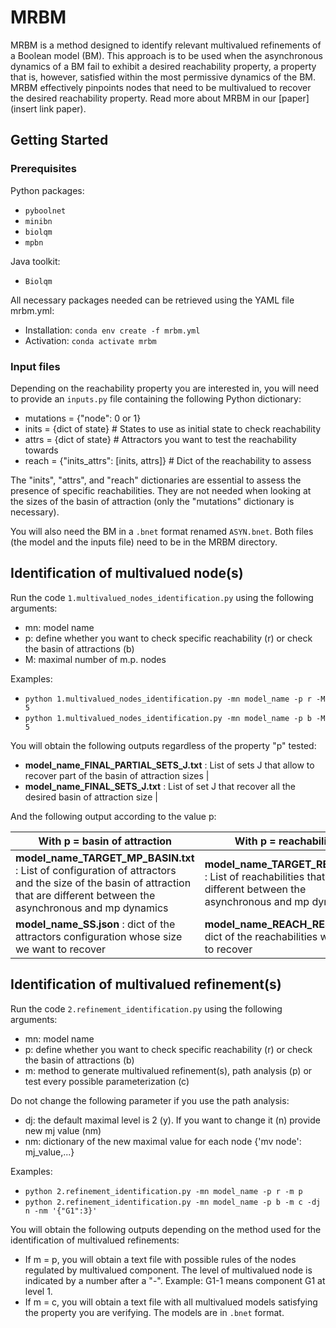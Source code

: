 # MRBM

MRBM is a method designed to identify relevant multivalued refinements of a Boolean model (BM). This approach is to be used when the asynchronous dynamics of a BM fail to exhibit a desired reachability property, a property that is, however, satisfied within the most permissive dynamics of the BM. MRBM effectively pinpoints nodes that need to be multivalued to recover the desired reachability property. Read more about MRBM in our [paper](insert link paper).

## Getting Started

### Prerequisites
Python packages:
  - `pyboolnet`
  - `minibn`
  - `biolqm`
  - `mpbn`

Java toolkit:
  - `Biolqm`

All necessary packages needed can be retrieved using the YAML file mrbm.yml:
  - Installation: `conda env create -f mrbm.yml`
  - Activation: `conda activate mrbm`

### Input files

Depending on the reachability property you are interested in, you will need to provide an `inputs.py` file containing the following Python dictionary:

  - mutations = {"node": 0 or 1}
  - inits = {dict of state} # States to use as initial state to check reachability
  - attrs = {dict of state} # Attractors you want to test the reachability towards
  - reach = {"inits_attrs": [inits, attrs]} # Dict of the reachability to assess

The "inits", "attrs", and "reach" dictionaries are essential to assess the presence of specific reachabilities. They are not needed when looking at the sizes of the basin of attraction (only the "mutations" dictionary is necessary). 

You will also need the BM in a `.bnet` format renamed `ASYN.bnet`.
Both files (the model and the inputs file) need to be in the MRBM directory.

## Identification of multivalued node(s)
Run the code `1.multivalued_nodes_identification.py` using the following arguments:

- mn: model name
- p: define whether you want to check specific reachability (r) or check the basin of attractions (b)
- M: maximal number of m.p. nodes

Examples: 
- `python 1.multivalued_nodes_identification.py -mn model_name -p r -M 5`
- `python 1.multivalued_nodes_identification.py -mn model_name -p b -M 5`

You will obtain the following outputs regardless of the property "p" tested:
- **model_name_FINAL_PARTIAL_SETS_J.txt** : List of sets J that allow to recover part of the basin of attraction sizes |
- **model_name_FINAL_SETS_J.txt** : List of set J that recover all the desired basin of attraction size |

And the following output according to the value p:

| With p = basin of attraction | With p = reachability |
| ---------------------- | ---------------------------- |
| **model_name_TARGET_MP_BASIN.txt** : List of configuration of attractors and the size of the basin of attraction that are different between the asynchronous and mp dynamics | **model_name_TARGET_REACH.txt** : List of reachabilities that are different between the asynchronous and mp dynamics |
| **model_name_SS.json** : dict of the attractors configuration whose size we want to recover| **model_name_REACH_RES.txt**: dict of the reachabilities we want to recover|

## Identification of multivalued refinement(s)

Run the code `2.refinement_identification.py` using the following arguments: 
- mn: model name
- p: define whether you want to check specific reachability (r) or check the basin of attractions (b)
- m: method to generate multivalued refinement(s), path analysis (p) or test every possible parameterization (c)

Do not change the following parameter if you use the path analysis:
- dj: the default maximal level is 2 (y). If you want to change it (n) provide new mj value (nm) 
- nm: dictionary of the new maximal value for each node {'mv node': mj_value,...}

Examples: 
- `python 2.refinement_identification.py -mn model_name -p r -m p`
- `python 2.refinement_identification.py -mn model_name -p b -m c -dj n -nm '{"G1":3}'`

You will obtain the following outputs depending on the method used for the identification of multivalued refinements:
- If m = p, you will obtain a text file with possible rules of the nodes regulated by multivalued component. The level of multivalued node is indicated by a number after a "-". Example: G1-1 means component G1 at level 1.
- If m = c, you will obtain a text file with all multivalued models satisfying the property you are verifying. The models are in `.bnet` format.
